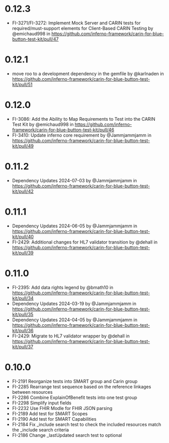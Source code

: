 # 0.12.3

* FI-3271/FI-3272: Implement Mock Server and CARIN tests for required/must-support elements for Client-Based CARIN Testing by @emichaud998 in https://github.com/inferno-framework/carin-for-blue-button-test-kit/pull/47

# 0.12.1

* move roo to a development dependency in the gemfile by @karlnaden in https://github.com/inferno-framework/carin-for-blue-button-test-kit/pull/51

# 0.12.0

* FI-3086: Add the Ability to Map Requirements to Test into the CARIN Test Kit by @emichaud998 in https://github.com/inferno-framework/carin-for-blue-button-test-kit/pull/46
* FI-3410: Update inferno core requirement by @Jammjammjamm in https://github.com/inferno-framework/carin-for-blue-button-test-kit/pull/49

# 0.11.2

* Dependency Updates 2024-07-03 by @Jammjammjamm in https://github.com/inferno-framework/carin-for-blue-button-test-kit/pull/42

# 0.11.1

* Dependency Updates 2024-06-05 by @Jammjammjamm in https://github.com/inferno-framework/carin-for-blue-button-test-kit/pull/40
* FI-2429: Additional changes for HL7 validator transition by @dehall in https://github.com/inferno-framework/carin-for-blue-button-test-kit/pull/39

# 0.11.0

* FI-2395: Add data rights legend by @bmath10 in
  https://github.com/inferno-framework/carin-for-blue-button-test-kit/pull/34
* Dependency Updates 2024-03-19 by @Jammjammjamm in
  https://github.com/inferno-framework/carin-for-blue-button-test-kit/pull/35
* Dependency Updates 2024-04-05 by @Jammjammjamm in
  https://github.com/inferno-framework/carin-for-blue-button-test-kit/pull/36
* FI-2429: Migrate to HL7 validator wrapper by @dehall in
  https://github.com/inferno-framework/carin-for-blue-button-test-kit/pull/37

# 0.10.0

* FI-2191 Reorganize tests into SMART group and Carin group
* FI-2285 Rearrange test sequence based on the reference linkages between resources
* FI-2286 Combine ExplainOfBenefit tests into one test group
* FI-2298 Simplify input fields
* FI-2232 Use FHIR Modle for FHIR JSON parsing
* FI-2189 Add test for SMART Scopes
* FI-2190 Add test for SMART Capabilities
* FI-2184 Fix _include search test to check the included resources match the _include search criteria
* FI-2186 Change _lastUpdated search test to optional

